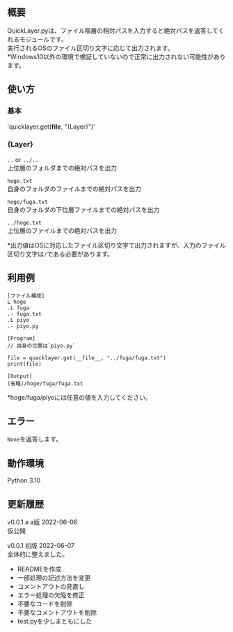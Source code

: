 ## 概要
QuickLayer.pyは、ファイル階層の相対パスを入力すると絶対パスを返答してくれるモジュールです。  
実行されるOSのファイル区切り文字に応じて出力されます。  
*Windows10以外の環境で検証していないので正常に出力されない可能性があります。  

## 使い方
### 基本
'quicklayer.get(__file__, "{Layer}")'

### {Layer}
`..` or `../..`  
上位層のフォルダまでの絶対パスを出力  
  
`hoge.txt`  
自身のフォルダのファイルまでの絶対パスを出力  
  
`hoge/fuga.txt`  
自身のフォルダの下位層ファイルまでの絶対パスを出力  
  
`../hoge.txt`  
上位層のファイルまでの絶対パスを出力  
  
*出力値はOSに対応したファイル区切り文字で出力されますが、入力のファイル区切り文字は`/`である必要があります。
  
## 利用例
```
[ファイル構成]
L hoge
.L fuga
.- fuga.txt
.L piyo
.- piyo.py
```

```
[Program]
// 自身の位置は`piyo.py`

file = quacklayer.get(__file__, "../fuga/fuga.txt")
print(file)
```

```
[Output]
(省略)/hoge/fuga/fuga.txt

```

*hoge/fuga/piyoには任意の値を入力してください。  

## エラー
`None`を返答します。

## 動作環境
Python 3.10  

## 更新履歴
v0.0.1.a a版 2022-06-06  
仮公開  
  
v0.0.1 初版 2022-06-07  
全体的に整えました。  
- READMEを作成
- 一部処理の記述方法を変更
- コメントアウトの見直し
- エラー処理の欠陥を修正
- 不要なコードを削除
- 不要なコメントアウトを削除
- test.pyを少しまともにした